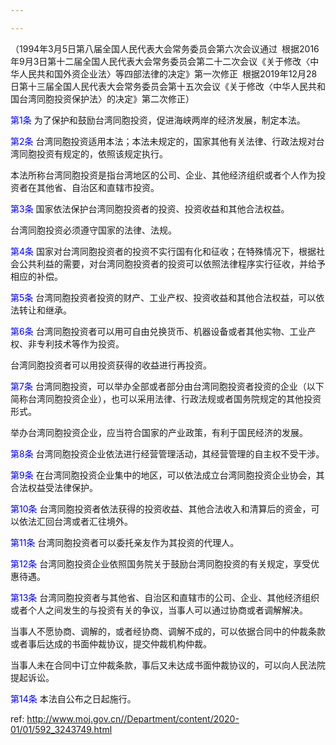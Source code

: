 ```yaml
---

---
```


（1994年3月5日第八届全国人民代表大会常务委员会第六次会议通过 根据2016年9月3日第十二届全国人民代表大会常务委员会第二十二次会议《关于修改〈中华人民共和国外资企业法〉等四部法律的决定》第一次修正 根据2019年12月28日第十三届全国人民代表大会常务委员会第十五次会议《关于修改〈中华人民共和国台湾同胞投资保护法〉的决定》第二次修正）

<a style="color:blue" name="第1条">第1条</a>  为了保护和鼓励台湾同胞投资，促进海峡两岸的经济发展，制定本法。

<a style="color:blue" name="第2条">第2条</a>  台湾同胞投资适用本法；本法未规定的，国家其他有关法律、行政法规对台湾同胞投资有规定的，依照该规定执行。

本法所称台湾同胞投资是指台湾地区的公司、企业、其他经济组织或者个人作为投资者在其他省、自治区和直辖市投资。

<a style="color:blue" name="第3条">第3条</a>  国家依法保护台湾同胞投资者的投资、投资收益和其他合法权益。

台湾同胞投资必须遵守国家的法律、法规。

<a style="color:blue" name="第4条">第4条</a>  国家对台湾同胞投资者的投资不实行国有化和征收；在特殊情况下，根据社会公共利益的需要，对台湾同胞投资者的投资可以依照法律程序实行征收，并给予相应的补偿。

<a style="color:blue" name="第5条">第5条</a>  台湾同胞投资者投资的财产、工业产权、投资收益和其他合法权益，可以依法转让和继承。

<a style="color:blue" name="第6条">第6条</a>  台湾同胞投资者可以用可自由兑换货币、机器设备或者其他实物、工业产权、非专利技术等作为投资。

台湾同胞投资者可以用投资获得的收益进行再投资。

<a style="color:blue" name="第7条">第7条</a>  台湾同胞投资，可以举办全部或者部分由台湾同胞投资者投资的企业（以下简称台湾同胞投资企业），也可以采用法律、行政法规或者国务院规定的其他投资形式。

举办台湾同胞投资企业，应当符合国家的产业政策，有利于国民经济的发展。

<a style="color:blue" name="第8条">第8条</a>  台湾同胞投资企业依法进行经营管理活动，其经营管理的自主权不受干涉。

<a style="color:blue" name="第9条">第9条</a>  在台湾同胞投资企业集中的地区，可以依法成立台湾同胞投资企业协会，其合法权益受法律保护。

<a style="color:blue" name="第10条">第10条</a>  台湾同胞投资者依法获得的投资收益、其他合法收入和清算后的资金，可以依法汇回台湾或者汇往境外。

<a style="color:blue" name="第11条">第11条</a>  台湾同胞投资者可以委托亲友作为其投资的代理人。

<a style="color:blue" name="第12条">第12条</a>  台湾同胞投资企业依照国务院关于鼓励台湾同胞投资的有关规定，享受优惠待遇。

<a style="color:blue" name="第13条">第13条</a>  台湾同胞投资者与其他省、自治区和直辖市的公司、企业、其他经济组织或者个人之间发生的与投资有关的争议，当事人可以通过协商或者调解解决。

当事人不愿协商、调解的，或者经协商、调解不成的，可以依据合同中的仲裁条款或者事后达成的书面仲裁协议，提交仲裁机构仲裁。

当事人未在合同中订立仲裁条款，事后又未达成书面仲裁协议的，可以向人民法院提起诉讼。

<a style="color:blue" name="第14条">第14条</a>  本法自公布之日起施行。

 ref: <http://www.moj.gov.cn//Department/content/2020-01/01/592_3243749.html>
